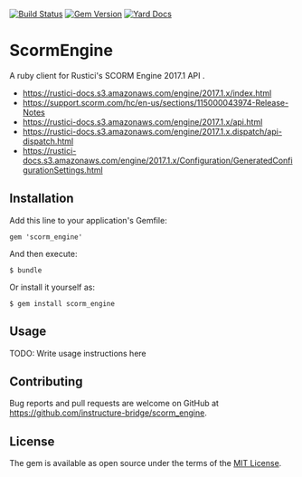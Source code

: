 [![Build Status](https://travis-ci.org/instructure-bridge/scorm_engine.svg?branch=master)](https://travis-ci.org/instructure-bridge/scorm_engine)
[![Gem Version](https://badge.fury.io/rb/scorm_engine.svg)](https://badge.fury.io/rb/scorm_engine)
[![Yard Docs](http://img.shields.io/badge/yard-docs-blue.svg)](https://www.rubydoc.info/gems/scorm_engine)

# ScormEngine

A ruby client for Rustici's SCORM Engine 2017.1 API .

- https://rustici-docs.s3.amazonaws.com/engine/2017.1.x/index.html
- https://support.scorm.com/hc/en-us/sections/115000043974-Release-Notes
- https://rustici-docs.s3.amazonaws.com/engine/2017.1.x/api.html
- https://rustici-docs.s3.amazonaws.com/engine/2017.1.x.dispatch/api-dispatch.html
- https://rustici-docs.s3.amazonaws.com/engine/2017.1.x/Configuration/GeneratedConfigurationSettings.html

## Installation

Add this line to your application's Gemfile:

    gem 'scorm_engine'

And then execute:

    $ bundle

Or install it yourself as:

    $ gem install scorm_engine

## Usage

TODO: Write usage instructions here

## Contributing

Bug reports and pull requests are welcome on GitHub at
https://github.com/instructure-bridge/scorm_engine.

## License

The gem is available as open source under the terms of the [MIT
License](https://opensource.org/licenses/MIT).
